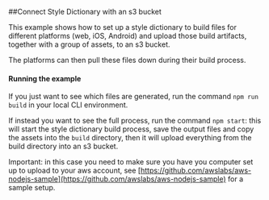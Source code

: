 ##Connect Style Dictionary with an s3 bucket

This example shows how to set up a style dictionary to build files for different platforms (web, iOS, Android) and upload those build artifacts, together with a group of assets, to an s3 bucket. 

The platforms can then pull these files down during their build process.

#### Running the example

If you just want to see which files are generated, run the command `npm run build` in your local CLI environment.

If instead you want to see the full process, run the command `npm start`: this will start the style dictionary build process, save the output files and copy the assets into the `build` directory, then it will upload everything from the build directory into an s3 bucket. 

Important: in this case you need to make sure you have you computer set up to upload to your aws account, see [https://github.com/awslabs/aws-nodejs-sample](https://github.com/awslabs/aws-nodejs-sample) for a sample setup.
